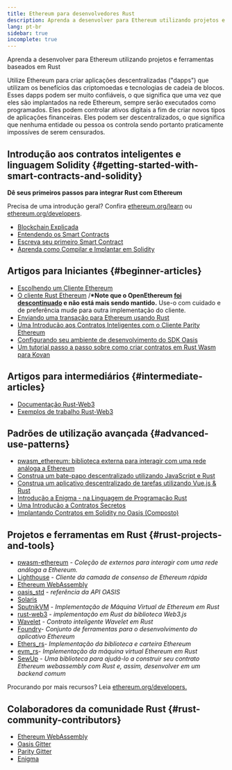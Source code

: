 ```yaml
---
title: Ethereum para desenvolvedores Rust
description: Aprenda a desenvolver para Ethereum utilizando projetos e ferramentas baseados em Rust
lang: pt-br
sidebar: true
incomplete: true
---
```


<div class="featured">Aprenda a desenvolver para Ethereum utilizando projetos e ferramentas baseados em Rust</div>

Utilize Ethereum para criar aplicações descentralizadas ("dapps") que utilizam os benefícios das criptomoedas e tecnologias de cadeia de blocos. Esses dapps podem ser muito confiáveis, o que significa que uma vez que eles são implantados na rede Ethereum, sempre serão executados como programados. Eles podem controlar ativos digitais a fim de criar novos tipos de aplicações financeiras. Eles podem ser descentralizados, o que significa que nenhuma entidade ou pessoa os controla sendo portanto praticamente impossíves de serem censurados.

## Introdução aos contratos inteligentes e linguagem Solidity {#getting-started-with-smart-contracts-and-solidity}

**Dê seus primeiros passos para integrar Rust com Ethereum**

Precisa de uma introdução geral? Confira [ethereum.org/learn](/learn/) ou [ethereum.org/developers](/developers/).

- [Blockchain Explicada](https://kauri.io/article/d55684513211466da7f8cc03987607d5/blockchain-explained)
- [Entendendo os Smart Contracts](https://kauri.io/article/e4f66c6079e74a4a9b532148d3158188/ethereum-101-part-5-the-smart-contract)
- [Escreva seu primeiro Smart Contract](https://kauri.io/article/124b7db1d0cf4f47b414f8b13c9d66e2/remix-ide-your-first-smart-contract)
- [Aprenda como Compilar e Implantar em Solidity](https://kauri.io/article/973c5f54c4434bb1b0160cff8c695369/understanding-smart-contract-compilation-and-deployment)

## Artigos para Iniciantes {#beginner-articles}

- [Escolhendo um Cliente Ethereum](https://www.trufflesuite.com/docs/truffle/reference/choosing-an-ethereum-client)
- [O cliente Rust Ethereum](https://openethereum.github.io/) /**\*Note que o OpenEthereum [foi descontinuado](https://medium.com/openethereum/gnosis-joins-erigon-formerly-turbo-geth-to-release-next-gen-ethereum-client-c6708dd06dd) e não está mais sendo mantido.** Use-o com cuidado e de preferência mude para outra implementação do cliente.
- [Enviando uma transação para Ethereum usando Rust](https://kauri.io/#collections/A%20Hackathon%20Survival%20Guide/sending-ethereum-transactions-with-rust/)
- [Uma Introdução aos Contratos Inteligentes com o Cliente Parity Ethereum](https://wiki.parity.io/Smart-Contracts)
- [Configurando seu ambiente de desenvolvimento do SDK Oasis](https://docs.oasis.dev/oasis-sdk/guide/getting-started)
- [Um tutorial passo a passo sobre como criar contratos em Rust Wasm para Kovan](https://github.com/paritytech/pwasm-tutorial)

## Artigos para intermediários {#intermediate-articles}

- [Documentação Rust-Web3](https://tomusdrw.github.io/rust-web3/web3/index.html)
- [Exemplos de trabalho Rust-Web3](https://github.com/tomusdrw/rust-web3/blob/master/examples)

## Padrões de utilização avançada {#advanced-use-patterns}

- [pwasm_ethereum: biblioteca externa para interagir com uma rede análoga a Ethereum](https://github.com/openethereum/pwasm-ethereum)
- [Construa um bate-papo descentralizado utilizando JavaScript e Rust](https://medium.com/perlin-network/build-a-decentralized-chat-using-javascript-rust-webassembly-c775f8484b52)
- [Construa um aplicativo descentralizado de tarefas utilizando Vue.js & Rust ](https://medium.com/@jjmace01/build-a-decentralized-todo-app-using-vue-js-rust-webassembly-5381a1895beb)
- [Introdução a Enigma - na Linguagem de Programação Rust](https://blog.enigma.co/getting-started-with-discovery-the-rust-programming-language-4d1e0b06de15)
- [Uma Introdução a Contratos Secretos](https://blog.enigma.co/getting-started-with-enigma-an-intro-to-secret-contracts-cdba4fe501c2)
- [Implantando Contratos em Solidity no Oasis (Composto)](https://docs.oasis.dev/tutorials/deploy-solidity.html#deploy-using-truffle)

## Projetos e ferramentas em Rust {#rust-projects-and-tools}

- [pwasm-ethereum](https://github.com/paritytech/pwasm-ethereum) - _Coleção de externos para interagir com uma rede análoga a Ethereum._
- [Lighthouse](https://github.com/sigp/lighthouse) - _Cliente da camada de consenso de Ethereum rápida_
- [Ethereum WebAssembly](https://ewasm.readthedocs.io/en/mkdocs/)
- [oasis_std](https://docs.rs/oasis-std/0.2.7/oasis_std/) - _referência da API OASIS_
- [Solaris](https://github.com/paritytech/sol-rs)
- [SputnikVM](https://github.com/sorpaas/rust-evm) - _Implementação de Máquina Virtual de Ethereum em Rust_
- [rust-web3](https://github.com/tomusdrw/rust-web3) - _implementação em Rust da biblioteca Web3.js_
- [Wavelet](https://wavelet.perlin.net/docs/smart-contracts) - _Contrato inteligente Wavelet em Rust_
- [Foundry](https://github.com/gakonst/foundry)- _Conjunto de ferramentas para o desenvolvimento do aplicativo Ethereum_
- [Ethers_rs](https://github.com/gakonst/ethers-rs)- _Implementação da biblioteca e carteira Ethereum_
- [evm_rs](https://github.com/rust-blockchain/evm)- _Implementação da máquina virtual Ethereum em Rust_
- [SewUp](https://github.com/second-state/SewUp) - _Uma biblioteca para ajudá-lo a construir seu contrato Ethereum webassembly com Rust e, assim, desenvolver em um backend comum_

Procurando por mais recursos? Leia [ethereum.org/developers.](/developers/)

## Colaboradores da comunidade Rust {#rust-community-contributors}

- [Ethereum WebAssembly](https://gitter.im/ewasm/Lobby)
- [Oasis Gitter](https://gitter.im/Oasis-official/Lobby)
- [Parity Gitter](https://gitter.im/paritytech/parity)
- [Enigma](https://discord.gg/SJK32GY)
